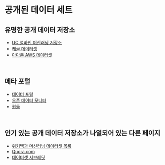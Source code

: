 # 공개된 데이터 세트

## 유명한 공개 데이터 저장소

- [UC 얼바인 머신러닝 저장소](http://archive.ics.uci.edu/ml)
- [캐글 데이터셋](http://www.kaggle.com/datasets)
- [아마존 AWS 데이터셋](https://registry.opendata.aws)

<br>

## 메타 포털

- [데이터 포털](http://dataportals.org)
- [오픈 데이터 모니터](http://opendatamonitor.eu)
- [퀀들](http://quandl.com)

<br>

## 인기 있는 공개 데이터 저장소가 나열되어 있는 다른  페이지

- [위키백과 머신러닝 데이터셋 목록](https://goo.gl/SJHN2k)
- [Quora.com](https://homl.info/10)
- [데이터셋 서브레딧](http://www.reddit.com/r/datasets)